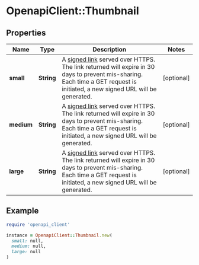 # OpenapiClient::Thumbnail

## Properties

| Name | Type | Description | Notes |
| ---- | ---- | ----------- | ----- |
| **small** | **String** | A [signed link](#section/Asset-URLs) served over HTTPS. The link returned will expire in 30 days to prevent mis-sharing. Each time a GET request is initiated, a new signed URL will be generated. | [optional] |
| **medium** | **String** | A [signed link](#section/Asset-URLs) served over HTTPS. The link returned will expire in 30 days to prevent mis-sharing. Each time a GET request is initiated, a new signed URL will be generated. | [optional] |
| **large** | **String** | A [signed link](#section/Asset-URLs) served over HTTPS. The link returned will expire in 30 days to prevent mis-sharing. Each time a GET request is initiated, a new signed URL will be generated. | [optional] |

## Example

```ruby
require 'openapi_client'

instance = OpenapiClient::Thumbnail.new(
  small: null,
  medium: null,
  large: null
)
```

